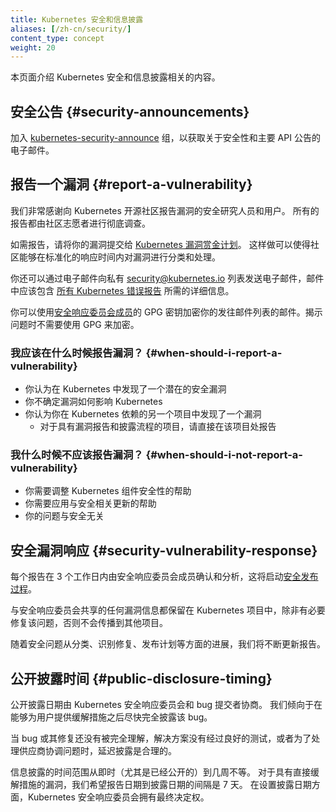 ```yaml
---
title: Kubernetes 安全和信息披露
aliases: [/zh-cn/security/]
content_type: concept
weight: 20
---
```



本页面介绍 Kubernetes 安全和信息披露相关的内容。


## 安全公告 {#security-announcements}

加入 [kubernetes-security-announce](https://groups.google.com/forum/#!forum/kubernetes-security-announce) 组，以获取关于安全性和主要 API 公告的电子邮件。

## 报告一个漏洞 {#report-a-vulnerability}

我们非常感谢向 Kubernetes 开源社区报告漏洞的安全研究人员和用户。
所有的报告都由社区志愿者进行彻底调查。

如需报告，请将你的漏洞提交给 [Kubernetes 漏洞赏金计划](https://hackerone.com/kubernetes)。
这样做可以使得社区能够在标准化的响应时间内对漏洞进行分类和处理。

你还可以通过电子邮件向私有 [security@kubernetes.io](mailto:security@kubernetes.io)
列表发送电子邮件，邮件中应该包含
[所有 Kubernetes 错误报告](https://github.com/kubernetes/kubernetes/blob/master/.github/ISSUE_TEMPLATE/bug-report.yaml)
所需的详细信息。

你可以使用[安全响应委员会成员](https://git.k8s.io/security/README.md#product-security-committee-psc)的
GPG 密钥加密你的发往邮件列表的邮件。揭示问题时不需要使用 GPG 来加密。

### 我应该在什么时候报告漏洞？ {#when-should-i-report-a-vulnerability}

- 你认为在 Kubernetes 中发现了一个潜在的安全漏洞
- 你不确定漏洞如何影响 Kubernetes
- 你认为你在 Kubernetes 依赖的另一个项目中发现了一个漏洞
  - 对于具有漏洞报告和披露流程的项目，请直接在该项目处报告

### 我什么时候不应该报告漏洞？ {#when-should-i-not-report-a-vulnerability}

- 你需要调整 Kubernetes 组件安全性的帮助
- 你需要应用与安全相关更新的帮助
- 你的问题与安全无关

## 安全漏洞响应 {#security-vulnerability-response}

每个报告在 3 个工作日内由安全响应委员会成员确认和分析，这将启动[安全发布过程](https://git.k8s.io/sig-release/security-release-process-documentation/security-release-process.md#disclosures)。

与安全响应委员会共享的任何漏洞信息都保留在 Kubernetes 项目中，除非有必要修复该问题，否则不会传播到其他项目。

随着安全问题从分类、识别修复、发布计划等方面的进展，我们将不断更新报告。

## 公开披露时间 {#public-disclosure-timing}

公开披露日期由 Kubernetes 安全响应委员会和 bug 提交者协商。
我们倾向于在能够为用户提供缓解措施之后尽快完全披露该 bug。

当 bug 或其修复还没有被完全理解，解决方案没有经过良好的测试，或者为了处理供应商协调问题时，延迟披露是合理的。

信息披露的时间范围从即时（尤其是已经公开的）到几周不等。
对于具有直接缓解措施的漏洞，我们希望报告日期到披露日期的间隔是 7 天。
在设置披露日期方面，Kubernetes 安全响应委员会拥有最终决定权。
